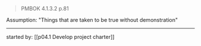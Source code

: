> PMBOK 4.1.3.2 p.81 

Assumption: "Things that are taken to be true without demonstration"

----

started by: [[p04.1 Develop project charter]]

